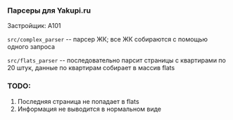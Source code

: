 ### Парсеры для Yakupi.ru

Застройщик: A101

`src/complex_parser` -- парсер ЖК; все ЖК собираются с помощью одного запроса

`src/flats_parser` -- последовательно парсит страницы с квартирами по 20 штук, данные по квартирам собирает в массив flats

### TODO: 

1. Последняя страница не попадает в flats
2. Информация не выводится в нормальном виде